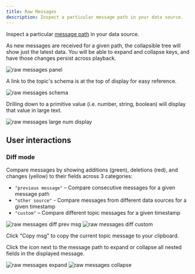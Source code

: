 ```yaml
---
title: Raw Messages
description: Inspect a particular message path in your data source.
---
```


Inspect a particular [message path](/docs/studio/app-concepts/message-path-syntax) in your data source.

As new messages are received for a given path, the collapsible tree will show just the latest data. You will be able to expand and collapse keys, and have those changes persist across playback.

![raw messages panel](/img/docs/studio/panels/raw-messages/panel.webp)

A link to the topic's schema is at the top of display for easy reference.

![raw messages schema](/img/docs/studio/panels/raw-messages/schema.webp)

Drilling down to a primitive value (i.e. number, string, boolean) will display that value in large text.

![raw messages large num display](/img/docs/studio/panels/raw-messages/large-num.webp)

## User interactions

### Diff mode

Compare messages by showing additions (green), deletions (red), and changes (yellow) to their fields across 3 categories:

- `"previous message"` – Compare consecutive messages for a given message path
- `"other source"` - Compare messages from different data sources for a given timestamp
- `"custom"` – Compare different topic messages for a given timestamp

![raw messages diff prev msg](/img/docs/studio/panels/raw-messages/diff/prev-msg.webp)
![raw messages diff custom](/img/docs/studio/panels/raw-messages/diff/custom.webp)

Click "Copy msg" to copy the current topic message to your clipboard.

Click the icon next to the message path to expand or collapse all nested fields in the displayed message.

![raw messages expand](/img/docs/studio/panels/raw-messages/expand.webp)
![raw messages collapse](/img/docs/studio/panels/raw-messages/collapse.webp)
